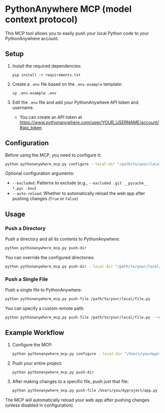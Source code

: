 # PythonAnywhere MCP (model context protocol)

This MCP tool allows you to easily push your local Python code to your PythonAnywhere account.

## Setup

1. Install the required dependencies:
   ```
   pip install -r requirements.txt
   ```

2. Create a `.env` file based on the `.env.example` template:
   ```
   cp .env.example .env
   ```

3. Edit the `.env` file and add your PythonAnywhere API token and username.
   - You can create an API token at https://www.pythonanywhere.com/user/YOUR_USERNAME/account/#api_token

## Configuration

Before using the MCP, you need to configure it:

```bash
python pythonanywhere_mcp.py configure --local-dir "/path/to/your/local/project" --remote-dir "/home/your_username/path/on/pythonanywhere"
```

Optional configuration arguments:
- `--excluded`: Patterns to exclude (e.g., `--excluded .git __pycache__ *.pyc .env`)
- `--auto-reload`: Whether to automatically reload the web app after pushing changes (`True` or `False`)

## Usage

### Push a Directory

Push a directory and all its contents to PythonAnywhere:

```bash
python pythonanywhere_mcp.py push-dir
```

You can override the configured directories:

```bash
python pythonanywhere_mcp.py push-dir --local-dir "/path/to/your/local/project" --remote-dir "/home/your_username/path/on/pythonanywhere"
```

### Push a Single File

Push a single file to PythonAnywhere:

```bash
python pythonanywhere_mcp.py push-file /path/to/your/local/file.py
```

You can specify a custom remote path:

```bash
python pythonanywhere_mcp.py push-file /path/to/your/local/file.py --remote-file "/home/your_username/path/on/pythonanywhere/file.py"
```

## Example Workflow

1. Configure the MCP:
   ```bash
   python pythonanywhere_mcp.py configure --local-dir "/Users/you/myproject" --remote-dir "/home/your_username/myproject"
   ```

2. Push your entire project:
   ```bash
   python pythonanywhere_mcp.py push-dir
   ```

3. After making changes to a specific file, push just that file:
   ```bash
   python pythonanywhere_mcp.py push-file /Users/you/myproject/app.py
   ```

The MCP will automatically reload your web app after pushing changes (unless disabled in configuration).
